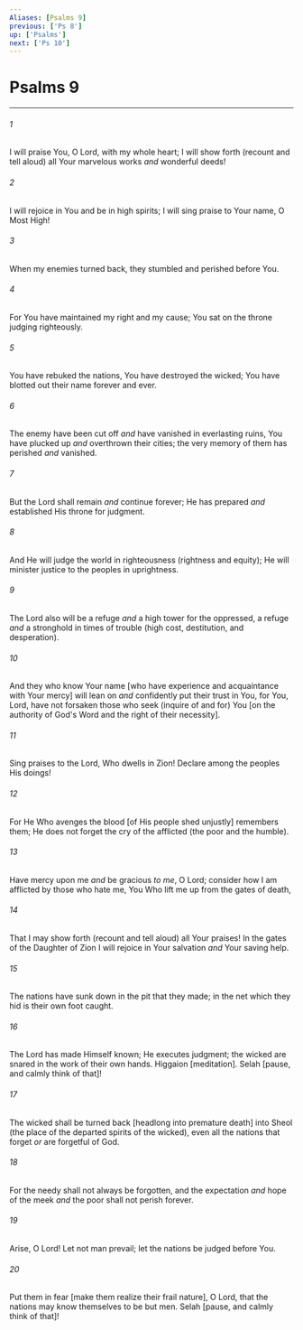 ```yaml
---
Aliases: [Psalms 9]
previous: ['Ps 8']
up: ['Psalms']
next: ['Ps 10']
---
```

# Psalms 9

***














###### 1 






I will praise You, O Lord, with my whole heart; I will show forth (recount and tell aloud) all Your marvelous works _and_ wonderful deeds! 













###### 2 






I will rejoice in You and be in high spirits; I will sing praise to Your name, O Most High! 













###### 3 






When my enemies turned back, they stumbled and perished before You. 













###### 4 






For You have maintained my right and my cause; You sat on the throne judging righteously. 













###### 5 






You have rebuked the nations, You have destroyed the wicked; You have blotted out their name forever and ever. 













###### 6 






The enemy have been cut off _and_ have vanished in everlasting ruins, You have plucked up _and_ overthrown their cities; the very memory of them has perished _and_ vanished. 













###### 7 






But the Lord shall remain _and_ continue forever; He has prepared _and_ established His throne for judgment. 













###### 8 






And He will judge the world in righteousness (rightness and equity); He will minister justice to the peoples in uprightness. 













###### 9 






The Lord also will be a refuge _and_ a high tower for the oppressed, a refuge _and_ a stronghold in times of trouble (high cost, destitution, and desperation). 













###### 10 






And they who know Your name [who have experience and acquaintance with Your mercy] will lean on _and_ confidently put their trust in You, for You, Lord, have not forsaken those who seek (inquire of and for) You [on the authority of God's Word and the right of their necessity]. 













###### 11 






Sing praises to the Lord, Who dwells in Zion! Declare among the peoples His doings! 













###### 12 






For He Who avenges the blood [of His people shed unjustly] remembers them; He does not forget the cry of the afflicted (the poor and the humble). 













###### 13 






Have mercy upon me _and_ be gracious _to me_, O Lord; consider how I am afflicted by those who hate me, You Who lift me up from the gates of death, 













###### 14 






That I may show forth (recount and tell aloud) all Your praises! In the gates of the Daughter of Zion I will rejoice in Your salvation _and_ Your saving help. 













###### 15 






The nations have sunk down in the pit that they made; in the net which they hid is their own foot caught. 













###### 16 






The Lord has made Himself known; He executes judgment; the wicked are snared in the work of their own hands. Higgaion [meditation]. Selah [pause, and calmly think of that]! 













###### 17 






The wicked shall be turned back [headlong into premature death] into Sheol (the place of the departed spirits of the wicked), even all the nations that forget _or_ are forgetful of God. 













###### 18 






For the needy shall not always be forgotten, and the expectation _and_ hope of the meek _and_ the poor shall not perish forever. 













###### 19 






Arise, O Lord! Let not man prevail; let the nations be judged before You. 













###### 20 






Put them in fear [make them realize their frail nature], O Lord, that the nations may know themselves to be but men. Selah [pause, and calmly think of that]!
